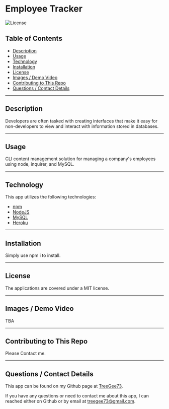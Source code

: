 # Employee Tracker
![License](https://img.shields.io/badge/License-MIT-blue)

## Table of Contents
  * [Description](#description)
  * [Usage](#usage)
  * [Technology](#technology)
  * [Installation](#installation)
  * [License](#license)
  * [Images / Demo Video](#images-/-demo-video)
  * [Contributing to This Repo](#contributing-to-this-repo)
  * [Questions / Contact Details](#questions-/-contact-details)

---

  ## Description
Developers are often tasked with creating interfaces that make it easy for non-developers to view and interact with information stored in databases.

---

  ## Usage
CLI content management solution for managing a company's employees using node, inquirer, and MySQL.

---

  ## Technology
This app utilizes the following technologies:
 - [npm](https://www.npmjs.com/)
 - [NodeJS](https://nodejs.org/)
 - [MySQL](https://www.mysql.com/)
 - [Heroku](https://www.heroku.com/)

---

  ## Installation
Simply use npm i to install.

---

  ## License
The applications are covered under a MIT license.

---

  ## Images / Demo Video
  <!-- A video demonstration of this application can be found [here](https://youtu.be/8QQGD-kPY20).
  Click the image to launch the video.

  [![Screeshot](Screenshot.jpg)](https://www.youtube.com/watch?v=8QQGD-kPY20 "Demo") -->
  TBA

---

  ## Contributing to This Repo
  Please Contact me.

---

  ## Questions / Contact Details
  This app can be found on my Github page at [TreeGee73](https://github.com/TreeGee73).

  If you have any questions or need to contact me about this app, I can reached either on Github or by email at [treegee73@gmail.com](treegee73@gmail.com).
